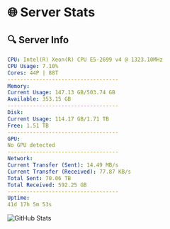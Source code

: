 # 🌐 Server Stats
## 🔍 Server Info
```yaml
CPU: Intel(R) Xeon(R) CPU E5-2699 v4 @ 1323.10MHz
CPU Usage: 7.10%
Cores: 44P | 88T
-----------------------------------
Memory:
Current Usage: 147.13 GB/503.74 GB
Available: 353.15 GB
-----------------------------------
Disk:
Current Usage: 114.17 GB/1.71 TB
Free: 1.51 TB
-----------------------------------
GPU:
No GPU detected
-----------------------------------
Network:
Current Transfer (Sent): 14.49 MB/s
Current Transfer (Received): 77.87 KB/s
Total Sent: 70.06 TB
Total Received: 592.25 GB
-----------------------------------
Uptime:
41d 17h 5m 53s
```
![GitHub Stats](https://img.shields.io/badge/Updated-2025-04-18_14:28:42-blue)